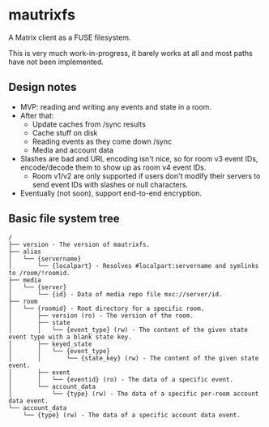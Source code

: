 # mautrixfs
A Matrix client as a FUSE filesystem.

This is very much work-in-progress, it barely works at all and most paths have
not been implemented.

## Design notes
* MVP: reading and writing any events and state in a room.
* After that:
  * Update caches from /sync results
  * Cache stuff on disk
  * Reading events as they come down /sync
  * Media and account data
* Slashes are bad and URL encoding isn't nice, so for room v3 event IDs, encode/decode them to show up as room v4 event IDs.
  * Room v1/v2 are only supported if users don't modify their servers to send event IDs with slashes or null characters.
* Eventually (not soon), support end-to-end encryption.

## Basic file system tree
```
/
├── version - The version of mautrixfs.
├── alias
│   └── {servername}
│       └── {localpart} - Resolves #localpart:servername and symlinks to /room/!roomid.
├── media
│   └── {server}
│       └── {id} - Data of media repo file mxc://server/id.
├── room
│   └── {roomid} - Root directory for a specific room.
│       ├── version (ro) - The version of the room.
│       ├── state
│       │   └── {event_type} (rw) - The content of the given state event type with a blank state key.
│       ├── keyed_state
│       │   └── {event_type}
│       │       └── {state_key} (rw) - The content of the given state event.
│       ├── event
│       │   └── {eventid} (ro) - The data of a specific event.
│       └── account_data
│           └── {type} (rw) - The data of a specific per-room account data event.
└── account_data
    └── {type} (rw) - The data of a specific account data event.
```

